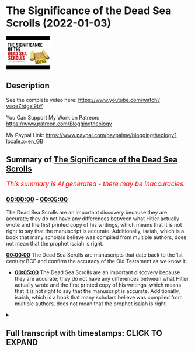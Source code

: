 # The Significance of the Dead Sea Scrolls (2022-01-03)

![alt The Significance of the Dead Sea Scrolls](lm4b5lDSJKE.jpg "The Significance of the Dead Sea Scrolls")

## Description

See the complete video here: https://www.youtube.com/watch?v=oeZrdgxi9bY

You Can Support My Work on Patreon:
https://www.patreon.com/Bloggingtheology

My Paypal Link: 
https://www.paypal.com/paypalme/bloggingtheology?locale.x=en_GB

## Summary of [The Significance of the Dead Sea Scrolls](https://www.youtube.com/watch?v=lm4b5lDSJKE)


*<span style="color:red; font-size:125%">This summary is AI generated - there may be inaccuracies</span>. [](/)*

### [00:00:00](https://www.youtube.com/watch?v=lm4b5lDSJKE&t=0) - [00:05:00](https://www.youtube.com/watch?v=lm4b5lDSJKE&t=300)

The Dead Sea Scrolls are an important discovery because they are accurate; they do not have any differences between what Hitler actually wrote and the first printed copy of his writings, which means that it is not right to say that the manuscript is accurate. Additionally, isaiah, which is a book that many scholars believe was compiled from multiple authors, does not mean that the prophet isaiah is right.

**[00:00:00](https://www.youtube.com/watch?v=lm4b5lDSJKE&t=0)** The Dead Sea Scrolls are manuscripts that date back to the 1st century BCE and confirm the accuracy of the Old Testament as we know it.
* **[00:05:00](https://www.youtube.com/watch?v=lm4b5lDSJKE&t=300)** The Dead Sea Scrolls are an important discovery because they are accurate; they do not have any differences between what Hitler actually wrote and the first printed copy of his writings, which means that it is not right to say that the manuscript is accurate. Additionally, isaiah, which is a book that many scholars believe was compiled from multiple authors, does not mean that the prophet isaiah is right.

<details><summary><h2>Full transcript with timestamps: CLICK TO EXPAND</h2></summary>

[0:00:02](https://youtu.be/lm4b5lDSJKE?t=2) The significance of the Dead Sea Scrolls, now i'm 
often told often hear from Christians who say    
[0:00:08](https://youtu.be/lm4b5lDSJKE?t=8) the Dead Sea Scrolls they really took us much 
further back in time and i got much earlier    
[0:00:12](https://youtu.be/lm4b5lDSJKE?t=12) manuscripts and it confirms the Old Testament we 
always had it's the same books the same content    
[0:00:19](https://youtu.be/lm4b5lDSJKE?t=19) Isaiah is just the same Jeremiah's just the same 
um is a is this true or not i mean what's really    
[0:00:26](https://youtu.be/lm4b5lDSJKE?t=26) going on here is it more complicated than 
that yeah no it's a very important it's a    
[0:00:30](https://youtu.be/lm4b5lDSJKE?t=30) very important thing uh the destiny scrolls are 
huge hugely important for all sorts of reasons    
[0:00:35](https://youtu.be/lm4b5lDSJKE?t=35) um not just not just the copies of the bible by 
the way but also the that tells us a lot about    
[0:00:41](https://youtu.be/lm4b5lDSJKE?t=41) this group of jews who were in these kind of 
monastic-like communities uh these they have    
[0:00:46](https://youtu.be/lm4b5lDSJKE?t=46) scenes um but some some of the Dead Sea Scrolls 
are biblical manuscripts and they are a huge find    
[0:00:52](https://youtu.be/lm4b5lDSJKE?t=52) the reason is because the Hebrew Bible that 
we use today the people who use the hebrew    
[0:00:58](https://youtu.be/lm4b5lDSJKE?t=58) Bible actually in Hebrew and that are 
translating the Hebrew Bible are basing    
[0:01:04](https://youtu.be/lm4b5lDSJKE?t=64) their uh their translations on a manuscript that 
was written around the year 1000 of the common era    
[0:01:10](https://youtu.be/lm4b5lDSJKE?t=70) around 1 000 of the common era it's uh it 
came from leningrad and so it's called codexis  
[0:01:18](https://youtu.be/lm4b5lDSJKE?t=78) jewish tribes in the middle ages when they 
copied a manuscript they would destroy it    
[0:01:24](https://youtu.be/lm4b5lDSJKE?t=84) because now they had a perfect copy of it 
and they made sure the copy was perfect    
[0:01:30](https://youtu.be/lm4b5lDSJKE?t=90) they had ways of doing that through the middle 
ages the problem is what were scribes doing    
[0:01:35](https://youtu.be/lm4b5lDSJKE?t=95) before the middle ages before they had these 
rules well we had to guess they were getting    
[0:01:40](https://youtu.be/lm4b5lDSJKE?t=100) it right and so um the dead sea scrolls were 
discovered in 1947 and they have they include    
[0:01:49](https://youtu.be/lm4b5lDSJKE?t=109) portions of every book of the hebrew bible except 
for uh except for the book of uh esther esther    
[0:01:56](https://youtu.be/lm4b5lDSJKE?t=116) yeah um because yeah it turns out god is not named 
in esther and so that for some reason that book's    
[0:02:02](https://youtu.be/lm4b5lDSJKE?t=122) not among the dead sea scrolls most of the scrolls 
we have are not complete scrolls the isaiah scroll    
[0:02:08](https://youtu.be/lm4b5lDSJKE?t=128) is a virtually complete scroll and it is very 
very close in wording to the codex leningradensis    
[0:02:15](https://youtu.be/lm4b5lDSJKE?t=135) right so that concept but that confirms the bible 
we have today was historically accurate it was    
[0:02:21](https://youtu.be/lm4b5lDSJKE?t=141) accurately transmitted no no it's got nothing to 
do with it and so so i need to explain several    
[0:02:26](https://youtu.be/lm4b5lDSJKE?t=146) things here because there's several points that 
some people like overlook which is the first one    
[0:02:31](https://youtu.be/lm4b5lDSJKE?t=151) people overlook that's true the isaiah scroll 
but it's not true of other dead sea scrolls    
[0:02:36](https://youtu.be/lm4b5lDSJKE?t=156) there are other dead sea scrolls the the scroll 
of jeremiah that we have is um has a uh has    
[0:02:43](https://youtu.be/lm4b5lDSJKE?t=163) differences from our jeremiah and the differences 
from our jeremiah are like the differences that    
[0:02:50](https://youtu.be/lm4b5lDSJKE?t=170) come to us from the greek translation of jeremiah 
in the septuagint in the greek greek bible    
[0:02:56](https://youtu.be/lm4b5lDSJKE?t=176) that version of jeremiah is 15 shorter than the 
leningradensis 15 uh so that's not very accurate    
[0:03:09](https://youtu.be/lm4b5lDSJKE?t=189) and so so it's not that everything is like 
the isaiah scroll the isaiah scrolls like    
[0:03:14](https://youtu.be/lm4b5lDSJKE?t=194) the isaiah scroll but it doesn't prove that's 
why it's always mentioned it's always showcased    
[0:03:17](https://youtu.be/lm4b5lDSJKE?t=197) oh look at isaiah is exactly the same 
look at the perfection of transformation    
[0:03:22](https://youtu.be/lm4b5lDSJKE?t=202) that's my first point that this this manuscript 
by isaiah was written a thousand years before    
[0:03:26](https://youtu.be/lm4b5lDSJKE?t=206) leningrad's it's accurate but the others are 
not the same second point um isaiah the prophet    
[0:03:34](https://youtu.be/lm4b5lDSJKE?t=214) was writing isaiah jerusalem was living in the 
8th century bce so that means we don't have any    
[0:03:42](https://youtu.be/lm4b5lDSJKE?t=222) manuscripts for the first over 700 years so 
the fact that you have a manuscript that from    
[0:03:49](https://youtu.be/lm4b5lDSJKE?t=229) say say the year one to the year 1000 you can 
show that isaiah was copied accurately but our    
[0:03:56](https://youtu.be/lm4b5lDSJKE?t=236) question is what about between the year 700 bce 
and one now there's 700 years we have no evidence    
[0:04:05](https://youtu.be/lm4b5lDSJKE?t=245) in hebrew no hebrew text so you can't say this 
is exactly what isaiah wrote how would you know    
[0:04:10](https://youtu.be/lm4b5lDSJKE?t=250) how much it got changed between 700 and the 
dead sea scroll copy there's no way to know    
[0:04:16](https://youtu.be/lm4b5lDSJKE?t=256) there are ways not good ways no no um 
so that's that's second third thing    
[0:04:23](https://youtu.be/lm4b5lDSJKE?t=263) even if even if we had everything that was 
accurate in either any book the new testament    
[0:04:30](https://youtu.be/lm4b5lDSJKE?t=270) or the new testament old testament even if 
we had a manuscript even we had the original    
[0:04:35](https://youtu.be/lm4b5lDSJKE?t=275) suppose we had the original of mark or suppose 
we have the original of uh joshua we have the    
[0:04:41](https://youtu.be/lm4b5lDSJKE?t=281) original that would have no bearing on the 
question of whether it's accurate or not    
[0:04:49](https://youtu.be/lm4b5lDSJKE?t=289) it would only have a bearing on 
whether we know what the author wrote    
[0:04:53](https://youtu.be/lm4b5lDSJKE?t=293) so the way i usually illustrate this is we 
have we have millions of copies of mineconf  
[0:05:03](https://youtu.be/lm4b5lDSJKE?t=303) and they are accurate they i mean they might 
not be active with what hitler actually wrote    
[0:05:10](https://youtu.be/lm4b5lDSJKE?t=310) but they don't they don't have any differences 
we know what the first printed copy looked like    
[0:05:16](https://youtu.be/lm4b5lDSJKE?t=316) does that mean that it's accurate no it doesn't 
mean that it's right it just means you know what    
[0:05:22](https://youtu.be/lm4b5lDSJKE?t=322) he wrote the fact you know what somebody wrote 
doesn't mean that what they wrote is right    
[0:05:26](https://youtu.be/lm4b5lDSJKE?t=326) that's a different thing so those are three really 
big points that shows that this argument just    
[0:05:30](https://youtu.be/lm4b5lDSJKE?t=330) doesn't hold and any one of those three shows that 
they've been hold three together forget it yeah    
[0:05:38](https://youtu.be/lm4b5lDSJKE?t=338) it's not worse than that because a good example 
of isaiah is now commonly accepted that yeah maybe    
[0:05:43](https://youtu.be/lm4b5lDSJKE?t=343) the first 39 chapters of isaiah 
were written by this prophet    
[0:05:46](https://youtu.be/lm4b5lDSJKE?t=346) in isaiah from downtown jerusalem but it was 
added to by maybe a second scribe or maybe a third    
[0:05:53](https://youtu.be/lm4b5lDSJKE?t=353) scribe or scribes so we don't even even if you 
dig up the book of isaiah that we have it today    
[0:05:59](https://youtu.be/lm4b5lDSJKE?t=359) from 500 years ago 600 years ago it doesn't 
mean we have the prophet isaiah's own words    
[0:06:04](https://youtu.be/lm4b5lDSJKE?t=364) which many scholars were added to anyway yeah 
yeah no it's very common to think that i isaiah    
[0:06:11](https://youtu.be/lm4b5lDSJKE?t=371) and if there's really good reason for this isaiah 
jerusalem wrote most of chapter 1 to 39 and then    
[0:06:16](https://youtu.be/lm4b5lDSJKE?t=376) someone 150 years later wrote 40 to 50 55 50 yeah 
55 then the other 56 and on and so you know it's    
[0:06:23](https://youtu.be/lm4b5lDSJKE?t=383) a compilation uh no matter what but even if you 
have isaiah's words again it doesn't it doesn't    
[0:06:30](https://youtu.be/lm4b5lDSJKE?t=390) mean that he's right he might be right i mean 
but that's a different it's a different question    
[0:06:36](https://youtu.be/lm4b5lDSJKE?t=396) the fact you have an accurate manuscript is not 
evidence that what the person said is accurate  

</details>
